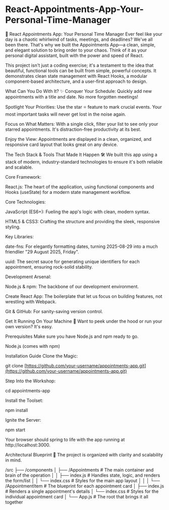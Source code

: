 # React-Appointments-App-Your-Personal-Time-Manager
🚀 React Appointments App: Your Personal Time Manager
Ever feel like your day is a chaotic whirlwind of tasks, meetings, and deadlines? We've all been there. That's why we built the Appointments App—a clean, simple, and elegant solution to bring order to your chaos. Think of it as your personal digital assistant, built with the power and speed of React.

This project isn't just a coding exercise; it's a testament to the idea that beautiful, functional tools can be built from simple, powerful concepts. It demonstrates clean state management with React Hooks, a modular component-based architecture, and a user-first approach to design.

What Can You Do With It? ✨
Conquer Your Schedule: Quickly add new appointments with a title and date. No more forgotten meetings!

Spotlight Your Priorities: Use the star ⭐ feature to mark crucial events. Your most important tasks will never get lost in the noise again.

Focus on What Matters: With a single click, filter your list to see only your starred appointments. It's distraction-free productivity at its best.

Enjoy the View: Appointments are displayed in a clean, organized, and responsive card layout that looks great on any device.

The Tech Stack & Tools That Made It Happen 🛠️
We built this app using a stack of modern, industry-standard technologies to ensure it's both reliable and scalable.

Core Framework:

React.js: The heart of the application, using functional components and Hooks (useState) for a modern state management workflow.

Core Technologies:

JavaScript (ES6+): Fueling the app's logic with clean, modern syntax.

HTML5 & CSS3: Crafting the structure and providing the sleek, responsive styling.

Key Libraries:

date-fns: For elegantly formatting dates, turning 2025-08-29 into a much friendlier "29 August 2025, Friday".

uuid: The secret sauce for generating unique identifiers for each appointment, ensuring rock-solid stability.

Development Arsenal:

Node.js & npm: The backbone of our development environment.

Create React App: The boilerplate that let us focus on building features, not wrestling with Webpack.

Git & GitHub: For sanity-saving version control.

Get It Running On Your Machine 🚀
Want to peek under the hood or run your own version? It's easy.

Prerequisites
Make sure you have Node.js and npm ready to go.

Node.js (comes with npm)

Installation Guide
Clone the Magic:

git clone [https://github.com/your-username/appointments-app.git](https://github.com/your-username/appointments-app.git)

Step Into the Workshop:

cd appointments-app

Install the Toolset:

npm install

Ignite the Server:

npm start

Your browser should spring to life with the app running at http://localhost:3000.

Architectural Blueprint 📁
The project is organized with clarity and scalability in mind.

/src
├── /components
│   ├── /Appointments         # The main container and brain of the operation
│   │   ├── index.js          # Handles state, logic, and renders the form/list
│   │   └── index.css         # Styles for the main app layout
│   │
│   └── /AppointmentItem      # The blueprint for each appointment card
│       ├── index.js          # Renders a single appointment's details
│       └── index.css         # Styles for the individual appointment card
│
└── App.js                    # The root that brings it all together
